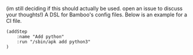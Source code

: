 (im still deciding if this should actually be used. open an issue to discuss your thoughts!)
A DSL for Bamboo's config files. Below is an example for a CI file.
```
(addStep
    :name "Add python"
    :run "/sbin/apk add python3"
)
```
